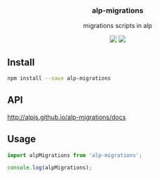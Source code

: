 <h3 align="center">
  alp-migrations
</h3>

<p align="center">
  migrations scripts in alp
</p>

<p align="center">
  <a href="https://npmjs.org/package/alp-migrations"><img src="https://img.shields.io/npm/v/alp-migrations.svg?style=flat-square"></a>
  <a href="https://david-dm.org/christophehurpeau/alp?path=packages/alp-migrations"><img src="https://david-dm.org/christophehurpeau/alp.svg?path=packages/alp-migrations?style=flat-square"></a>
</p>

## Install

```sh
npm install --save alp-migrations
```

## API

http://alpjs.github.io/alp-migrations/docs

## Usage

```js
import alpMigrations from 'alp-migrations';

console.log(alpMigrations);
```
